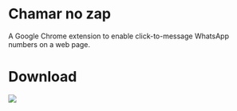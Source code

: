 # Chamar no zap
A Google Chrome extension to enable click-to-message WhatsApp numbers on a web page.

# Download

[![][image]][hyperlink]

[hyperlink]: https://chrome.google.com/webstore/detail/chamar-no-zap/ackcpdckfbiddcoikkkhpnmcpodfoelb
[image]: https://github.com/luanpiegas/chamar-no-zap/assets/4358071/eaf9a04b-cb59-463b-835b-89c81b511fc5

